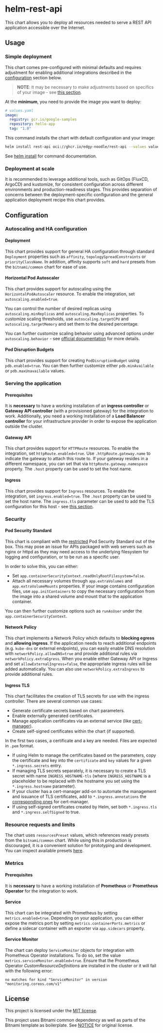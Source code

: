 # helm-rest-api

This chart allows you to deploy all resources needed to serve a REST API application accessible over the Internet. 

## Usage

### Simple deployment

This chart comes pre-configured with minimal defaults and requires adjustment for enabling additional integrations described in the [configuration](#configuration) section below.

> **NOTE**: It may be necessary to make adjustments based on specifics of your image - see [this section](#pod-security-standard).

At the **minimum**, you need to provide the image you want to deploy:

```yaml
# values.yaml
image:
  registry: gcr.io/google-samples
  repository: hello-app
  tag: "1.0"
```

This command installs the chart with default configuration and your image:
```bash
helm install rest-api oci://ghcr.io/edgy-noodle/rest-api --values values.yaml
```

See [helm install](https://helm.sh/docs/helm/helm_install/) for command documentation.

### Deployment at scale

It is recommended to leverage additional tools, such as GitOps (FluxCD, ArgoCD) and kustomize, for consistent configuration across different environments and production-readiness stages. This provides separation of concerns between the deployment-specific configuration and the general application deployment recipe this chart provides.

## Configuration

### Autoscaling and HA configuration

#### Deployment

This chart provides support for general HA configuration through standard `Deployment` properties such as `affinity`, `topologySpreadConstraints` or `priorityClassName`. In addition, affinity supports `soft` and `hard` presets from the `bitnami/common` chart for ease of use.

#### Horizontal Pod Autoscaler

This chart provides support for autoscaling using the `HorizontalPodAutoscaler` resource. To enable the integration, set `autoscaling.enabled=true`.

You can control the number of desired replicas using `autoscaling.minReplicas` and `autoscaling.MaxReplicas` properties.
To customize scaling thresholds, use `autoscaling.targetCPU` and `autoscaling.targetMemory` and set them to the desired percentage.

You can further customize scaling behavior using advanced options under `autoscaling.behavior` - see [official documentation](https://kubernetes.io/docs/tasks/run-application/horizontal-pod-autoscale/#configurable-scaling-behavior) for more details.

#### Pod Disruption Budgets

This chart provides support for creating `PodDisruptionBudget` using `pdb.enabled=true`. You can then further customize either `pdb.minAvailable` or `pdb.maxUnavailable` values.

### Serving the application

#### Prerequisites

It is **necessary** to have a working installation of an **ingress controller** or **Gateway API controller** (with a provisioned gateway) for the integration to work.
Additionally, you need a working installation of a **Load Balancer controller** for your infrastructure provider in order to expose the application outside the cluster.

#### Gateway API

This chart provides support for `HTTPRoute` resources. To enable the integration, set `httpRoute.enabled=true`.
Use `.httpRoute.gateway.name` to indicate the gateway to attach this route to. If your gateway resides in a different namespace, you can set that via `httpRoute.gateway.namespace` property.
The `.host` property can be used to set the host name.

#### Ingress

This chart provides support for `Ingress` resources. To enable the integration, set `ingress.enabled=true`. The `.host` property can be used to set the host name. The `ingress.tls` parameter can be used to add the TLS configuration for this host - see [this section](#ingress-tls).

### Security

#### Pod Security Standard

This chart is compliant with the [restricted](https://kubernetes.io/docs/concepts/security/pod-security-standards/#restricted) Pod Security Standard out of the box.
This may pose an issue for APIs packaged with web servers such as nginx or httpd as they may need access to the underlying filesystem for logging and configuration, or to be run as a specific user.

In order to solve this, you can either:
- Set `app.containerSecurityContext.readOnlyRootFilesystem=false`.
- Attach all necessary volumes through `app.extraVolumes` and `app.extraVolumeMounts` properties. If your image contains configuration files, use `app.initContainers` to copy the necessary configuration from the image into a shared volume and mount that to the application container.

You can then further customize options such as `runAsUser` under the `app.containerSecurityContext`.

#### Network Policy

This chart implements a Network Policy which defaults to **blocking egress** and **allowing ingress**. If the application needs to reach additional endpoints (e.g. `kube-dns` or external endpoints), you can easily enable DNS resolution with `networkPolicy.allowDNS=true` and provide additional rules via `networkPolicy.extraEgress`. When you enable either Gateway API or Ingress and set `allowExternalIngress=false`, the appropriate ingress rules will be added automatically. You can also use `networkPolicy.extraIngress` to provide additional rules.

#### Ingress TLS

This chart facilitates the creation of TLS secrets for use with the ingress controller. There are several common use cases:

- Generate certificate secrets based on chart parameters.
- Enable externally generated certificates.
- Manage application certificates via an external service (like [cert-manager](https://github.com/jetstack/cert-manager/)).
- Create self-signed certificates within the chart (if supported).

In the first two cases, a certificate and a key are needed. Files are expected in `.pem` format.

- If using Helm to manage the certificates based on the parameters, copy the certificate and key into the `certificate` and `key` values for a given `*.ingress.secrets` entry.
- If managing TLS secrets separately, it is necessary to create a TLS secret with name `INGRESS_HOSTNAME-tls` (where `INGRESS_HOSTNAME` is a placeholder to be replaced with the hostname you set using the `*.ingress.hostname` parameter).
- If your cluster has a cert-manager add-on to automate the management and issuance of TLS certificates, add to `*.ingress.annotations` the [corresponding ones](https://cert-manager.io/docs/usage/ingress/#supported-annotations) for cert-manager.
- If using self-signed certificates created by Helm, set both `*.ingress.tls` and `*.ingress.selfSigned` to true.

### Resource requests and limits

The chart uses `resourcesPreset` values, which references ready presets from the `bitnami/common` chart. While using this in production is discouraged, it is a convenient solution for prototyping and development. You can inspect available presets [here](https://github.com/bitnami/charts/blob/main/bitnami/common/templates/_resources.tpl#L15-L44).

### Metrics

#### Prerequisites
It is **necessary** to have a working installation of **Prometheus** or **Prometheus Operator** for the integration to work.

#### Service

This chart can be integrated with Prometheus by setting `metrics.enabled=true`. Depending on your application, you can either expose the metrics port by setting `metrics.containerPorts.metrics` or define a sidecar container with an exporter via `app.sidecars` property.

#### Service Monitor

The chart can deploy `ServiceMonitor` objects for integration with Prometheus Operator installations. To do so, set the value `metrics.serviceMonitor.enabled=true`. Ensure that the Prometheus Operator _CustomResourceDefinitions_ are installed in the cluster or it will fail with the following error:

```
no matches for kind "ServiceMonitor" in version "monitoring.coreos.com/v1"
```

## License

This project is licensed under the [MIT license](LICENSE).

This project uses Bitnami common dependency as well as parts of the Bitnami template as boilerplate. See [NOTICE](NOTICE) for original license.
